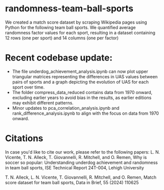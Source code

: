 # randomness-team-ball-sports
 We created a match score dataset by scraping Wikipedia pages  using Python for the following team ball sports. We quantified average randomness factor values for each sport, resulting in a  dataset containing 12 rows (one per sport) and 14 columns (one per factor)

# Recent codebase update: 
- The file underdog_achievement_analysis.ipynb can now plot upper triangular matrices representing the differences in UAS values between pairs of sports and a graph depicting the evolution of UAS for each sport over time.
- The folder compress_data_reduced contains data from 1970 onward, excluding earlier years to avoid bias in the results, as earlier editions may exhibit different patterns.
- Minor updates to pca_correlation_analysis.ipynb and rank_difference_analysis.ipynb to align with the focus on data from 1970 onward.

# Citations
In case you'd like to cite our work, please refer to the following papers:
L. N. Vicente, T. N. Alleck, T. Giovannelli, R. Mitchell, and O. Remen, Why is soccer so popular: Understanding underdog achievement and randomness in team ball sports, ISE Technical Report 24T-004, Lehigh University

T. N. Alleck, L. N. Vicente, T. Giovannelli, R. Mitchell, and O. Remen, Match score dataset for team ball sports, Data in Brief, 55 (2024) 110625 
